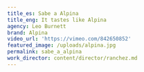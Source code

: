 ```yaml
---
title_es: Sabe a Alpina
title_eng: It tastes like Alpina
agency: Leo Burnett
brand: Alpina
video_url: 'https://vimeo.com/842650852'
featured_image: /uploads/alpina.jpg
permalink: sabe_a_alpina
work_director: content/director/ranchez.md
---
```


